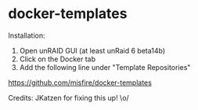 # docker-templates

Installation:

1. Open unRAID GUI (at least unRaid 6 beta14b)
2. Click on the Docker tab
3. Add the following line under "Template Repositories"

https://github.com/misfire/docker-templates

Credits: JKatzen for fixing this up! \o/